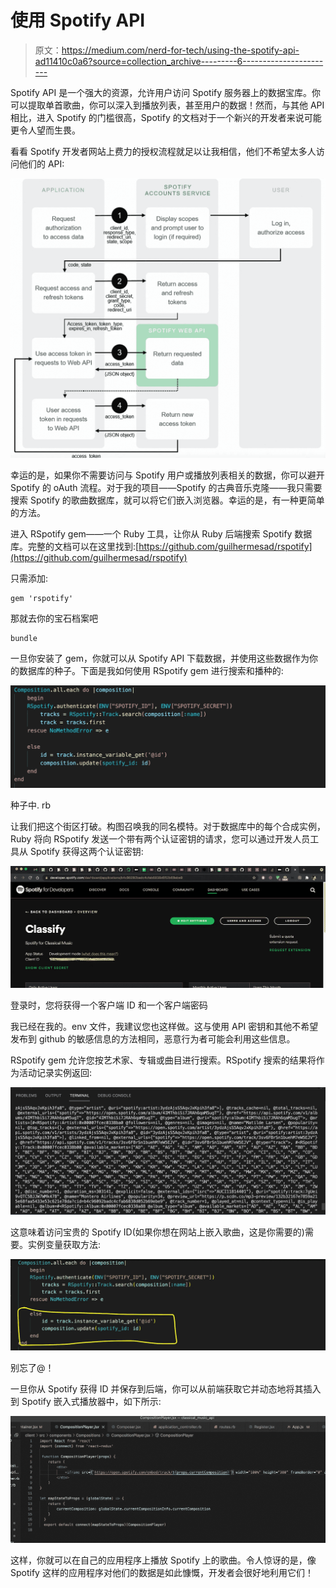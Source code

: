 # 使用 Spotify API

> 原文：<https://medium.com/nerd-for-tech/using-the-spotify-api-ad11410c0a6?source=collection_archive---------6----------------------->

Spotify API 是一个强大的资源，允许用户访问 Spotify 服务器上的数据宝库。你可以提取单首歌曲，你可以深入到播放列表，甚至用户的数据！然而，与其他 API 相比，进入 Spotify 的门槛很高，Spotify 的文档对于一个新兴的开发者来说可能更令人望而生畏。

看看 Spotify 开发者网站上费力的授权流程就足以让我相信，他们不希望太多人访问他们的 API:

![](img/93ccc1b0ccbc4d81fb1f2aba7f58d7c3.png)

幸运的是，如果你不需要访问与 Spotify 用户或播放列表相关的数据，你可以避开 Spotify 的 oAuth 流程。对于我的项目——Spotify 的古典音乐克隆——我只需要搜索 Spotify 的歌曲数据库，就可以将它们嵌入浏览器。幸运的是，有一种更简单的方法。

进入 RSpotify gem——一个 Ruby 工具，让你从 Ruby 后端搜索 Spotify 数据库。完整的文档可以在这里找到:[https://github.com/guilhermesad/rspotify](https://github.com/guilhermesad/rspotify)

只需添加:

```
gem 'rspotify'
```

那就去你的宝石档案吧

```
bundle
```

一旦你安装了 gem，你就可以从 Spotify API 下载数据，并使用这些数据作为你的数据库的种子。下面是我如何使用 RSpotify gem 进行搜索和播种的:

![](img/aaec15bf48575f4c0ba1295574fae985.png)

种子中. rb

让我们把这个街区打破。构图召唤我的同名模特。对于数据库中的每个合成实例，Ruby 将向 RSpotify 发送一个带有两个认证密钥的请求，您可以通过开发人员工具从 Spotify 获得这两个认证密钥:

![](img/acf10311d4b4e58a82e778ed4e5af97a.png)

登录时，您将获得一个客户端 ID 和一个客户端密码

我已经在我的。env 文件，我建议您也这样做。这与使用 API 密钥和其他不希望发布到 github 的敏感信息的方法相同，恶意行为者可能会利用这些信息。

RSpotify gem 允许您按艺术家、专辑或曲目进行搜索。RSpotify 搜索的结果将作为活动记录实例返回:

![](img/7940ffc60e1f3812f8b94cf965ad589f.png)

这意味着访问宝贵的 Spotify ID(如果你想在网站上嵌入歌曲，这是你需要的)需要。实例变量获取方法:

![](img/5f0ac38ad12bd1ec76a2c8a6d97c4a59.png)

别忘了@！

一旦你从 Spotify 获得 ID 并保存到后端，你可以从前端获取它并动态地将其插入到 Spotify 嵌入式播放器中，如下所示:

![](img/0b647319a7de263f2c850600ce0a1908.png)

这样，你就可以在自己的应用程序上播放 Spotify 上的歌曲。令人惊讶的是，像 Spotify 这样的应用程序对他们的数据是如此慷慨，开发者会很好地利用它们！